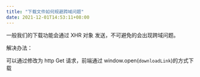 ```yaml
---
title: "下载文件如何规避跨域问题"
date: 2021-12-01T14:53:11+08:00
---
```


一般我们的下载功能会通过 XHR 对象 发送，不可避免的会出现跨域问题。

解决办法：

可以通过修改为 http Get 请求，前端通过 window.open(`downloadLink`)的方式下载
